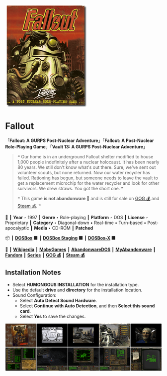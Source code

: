 ![](Thumbnail.png "application-thumbnail")

# Fallout

「**Fallout: A GURPS Post-Nuclear Adventure**」「**Fallout: A Post-Nuclear Role-Playing Game**」「**Vault 13: A GURPS Post-Nuclear Adventure**」

> ❝ Our home is in an underground Fallout shelter modified to house 1,000 people indefinitely after a nuclear holocaust. It has been nearly 80 years. We still don't know what's out there. Sure, we've sent out volunteer scouts, but none returned. Now our water recycler has failed. Rationing has begun, but someone needs to leave the vault to get a replacement microchip for the water recycler and look for other survivors. We drew straws. You got the short one. ❞
>
> ❝ This game **is not abandonware 🚫** and is still for sale on [GOG 💰](https://www.gog.com/en/game/fallout) and [Steam 💰](https://store.steampowered.com/app/38400/Fallout_A_Post_Nuclear_Role_Playing_Game/). ❞
>

📌 ┃ **Year** ‣ 1997 ┃ **Genre** ‣ Role-playing ┃ **Platform** ‣ DOS ┃ **License** ‣ Proprietary ┃ **Category** ‣ Diagonal-down • Real-time • Turn-based • Post-apocalyptic ┃ **Media** ‣ CD-ROM ┃ **Patched** 

📦 ┃ **[DOSBox](https://www.dosbox.com/) 🟩** ┃ **[DOSBox Staging](https://dosbox-staging.github.io/) 🟩** ┃ **[DOSBox-X](https://dosbox-x.com/) 🟩** 

📎 ┃ **[Wikipedia](https://en.wikipedia.org/wiki/Fallout_(video_game))** ┃ **[MobyGames](https://www.mobygames.com/game/223/fallout/)** ┃ **[AbandonwareDOS](https://www.abandonwaredos.com/abandonware-game.php?abandonware=Fallout&gid=1513)** ┃ **[MyAbandonware](https://www.myabandonware.com/game/fallout-br3)** ┃ **[Fandom](https://fallout.fandom.com/wiki/Fallout)** ┃ **[Series](https://en.wikipedia.org/wiki/Fallout_(series))** ┃ **[GOG 💰](https://www.gog.com/en/game/fallout)** ┃ **[Steam 💰](https://store.steampowered.com/app/38400/Fallout_A_Post_Nuclear_Role_Playing_Game/)** 

## Installation Notes
- Select **HUMONGOUS INSTALLATION** for the installation type.
- Use the default **drive** and **directory** for the installation location.
- Sound Configuration:
  - Select **Auto Detect Sound Hardware**.
  - Select **Continue with Auto Detection**, and then **Select this sound card**.
  - Select **Yes** to save the changes.

![](Montage.png "Fallout")


